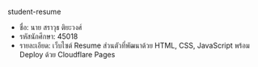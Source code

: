 student-resume

- ชื่อ: นาย สราวุธ ติยะวงศ์ 
- รหัสนักศึกษา: 45018
- รายละเอียด: เว็บไซต์ Resume ส่วนตัวที่พัฒนาด้วย HTML, CSS, JavaScript พร้อม Deploy ด้วย Cloudflare Pages
